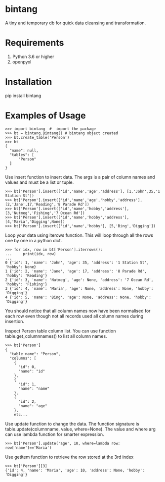 # bintang
A tiny and temporary db for quick data cleansing and transformation.

# Requirements
1. Python 3.6 or higher
2. openpyxl

# Installation
pip install bintang

# Examples of Usage
```
>>> import bintang  #  import the package   
>>> bt = bintang.Bintang() # bintang object created  
>>> bt.create_table('Person')  
>>> bt  
{  
  "name": null,  
  "tables": [  
      "Person"  
  ]  
}  
```
Use insert function to insert data. The args is a pair of column names and values and must be a list or tuple.
```
>>> bt['Person'].insert(['id','name','age','address'], [1,'John',35,'1 Station St'])  
>>> bt['Person'].insert(['id','name','age','hobby','address'], [2,'Jane',17,'Reading','8 Parade Rd'])  
>>> bt['Person'].insert(['id','name','hobby','address'], [3,'Nutmeg','Fishing','7 Ocean Rd'])  
>>> bt['Person'].insert(['id','name','hobby','address'], [4,'Maria','Digging',None])  
>>> bt['Person'].insert(['id','name','hobby'], [5,'Bing','Digging'])
```
Loop your data using iterows function. This will loop through all the rows one by one in a python dict.
```
>>> for idx, row in bt['Person'].iterrows():  
...     print(idx, row)  
...  
0 {'id': 1, 'name': 'John', 'age': 35, 'address': '1 Station St', 'hobby': None}  
1 {'id': 2, 'name': 'Jane', 'age': 17, 'address': '8 Parade Rd', 'hobby': 'Reading'}  
2 {'id': 3, 'name': 'Nutmeg', 'age': None, 'address': '7 Ocean Rd', 'hobby': 'Fishing'}  
3 {'id': 4, 'name': 'Maria', 'age': None, 'address': None, 'hobby': 'Digging'}  
4 {'id': 5, 'name': 'Bing', 'age': None, 'address': None, 'hobby': 'Digging'} 
```
You should notice that all column names now have been normalised for each row even though not all records used all column names during insertion.
 
Inspect Person table column list. You can use function table.get_columnnames() to list all column names.
```
>>> bt['Person']  
{  
  "table name": "Person",  
  "columns": [  
    {  
      "id": 0,  
      "name": "id"  
    },  
    {  
      "id": 1,  
      "name": "name"  
    },  
    {  
      "id": 2,  
      "name": "age"  
    },  
    etc...
```
Use update function to change the data. The function signature is table.update(columnname, value, where=None). The value and where arg can use lambda function for smarter expression.
```
>>> bt['Person'].update('age', 10, where=lambda row: row['name']=='Maria') 
```
Use getitem function to retrieve the row stored at the 3rd index
``` 
>>> bt['Person'][3] 
{'id': 4, 'name': 'Maria', 'age': 10, 'address': None, 'hobby': 'Digging'} 
```

